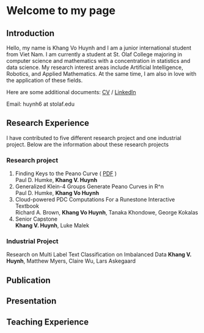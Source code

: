 # Welcome to my page
## Introduction
Hello, my name is Khang Vo Huynh and I am a junior international student from Viet Nam. I am currently a student at St. Olaf College majoring in computer science and mathematics with a concentration in statistics and data science. My research interest areas include Artificial Intelligence, Robotics, and Applied Mathematics. At the same time, I am also in love with the application of these fields.

Here are some additional documents: [CV](https://drive.google.com/file/d/1NNBnl8Yg-nTZJ7d_OFaOqXjK8qzWjeaV/view?usp=sharing) / [LinkedIn](https://www.linkedin.com/in/khang-huynh-353242208/)

Email: huynh6 at stolaf.edu

## Research Experience
I have contributed to five different research project and one industrial project. Below are the information about these research projects
### Research project
1. Finding Keys to the Peano Curve ( [PDF](https://drive.google.com/file/d/10YWkhUI3fIC7bTLqm8lb4VqY-W4mV4Z5/view?usp=sharing) )\
Paul D. Humke, **Khang V. Huynh**
2. Generalized Klein-4 Groups Generate Peano Curves in R^n\
Paul D. Humke, **Khang Vo Huynh**
3. Cloud-powered PDC Computations For a Runestone Interactive Textbook\
Richard A. Brown, **Khang Vo Huynh**, Tanaka Khondowe, George Kokalas
4. Senior Capstone \
**Khang V. Huynh**, Luke Malek

### Industrial Project
Research on Multi Label Text Classification on Imbalanced Data
**Khang V. Huynh**, Matthew Myers, Claire Wu, Lars Askegaard

## Publication
## Presentation
## Teaching Experience

